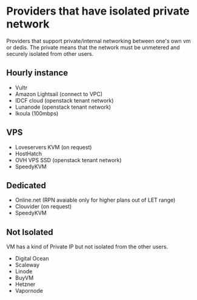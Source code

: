 # Providers that have isolated private network

Providers that support private/internal networking between one's own vm or dedis. The private means that the network must be unmetered and securely isolated from other users.

## Hourly instance

* Vultr
* Amazon Lightsail (connect to VPC)
* IDCF cloud (openstack tenant network)
* Lunanode (openstack tenant network)
* Ikoula (100mbps)

## VPS

* Loveservers KVM (on request)
* HostHatch
* OVH VPS SSD (openstack tenant network)
* SpeedyKVM

## Dedicated

* Online.net (RPN avaiable only for higher plans out of LET range)
* Clouvider (on request)
* SpeedyKVM

## Not Isolated

VM has a kind of Private IP but not isolated from the other users.

* Digital Ocean
* Scaleway
* Linode
* BuyVM
* Hetzner
* Vapornode
